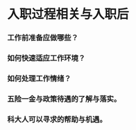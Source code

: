 # 入职过程相关与入职后

### 工作前准备应做哪些？

### 如何快速适应工作环境？

### 如何处理工作情绪？

### 五险一金与政策待遇的了解与落实。

### 科大人可以寻求的帮助与机遇。

